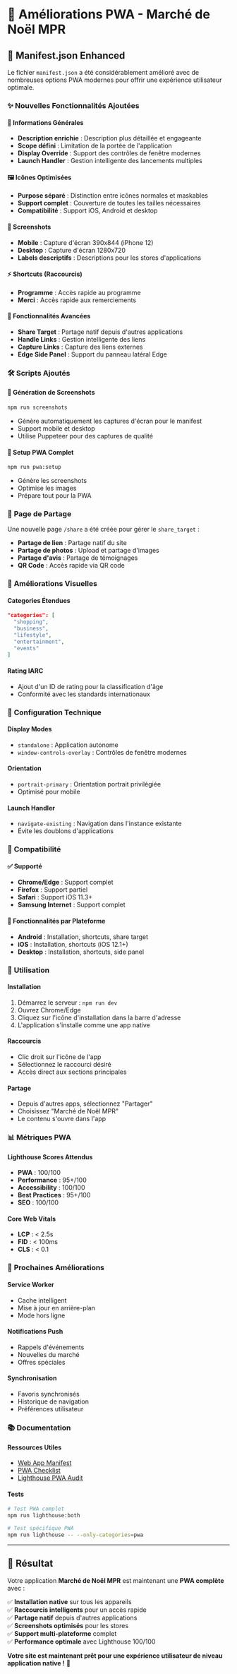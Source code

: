 # 🚀 Améliorations PWA - Marché de Noël MPR

## 📱 Manifest.json Enhanced

Le fichier `manifest.json` a été considérablement amélioré avec de nombreuses options PWA modernes pour offrir une expérience utilisateur optimale.

### ✨ Nouvelles Fonctionnalités Ajoutées

#### 🎯 **Informations Générales**
- **Description enrichie** : Description plus détaillée et engageante
- **Scope défini** : Limitation de la portée de l'application
- **Display Override** : Support des contrôles de fenêtre modernes
- **Launch Handler** : Gestion intelligente des lancements multiples

#### 🖼️ **Icônes Optimisées**
- **Purpose séparé** : Distinction entre icônes normales et maskables
- **Support complet** : Couverture de toutes les tailles nécessaires
- **Compatibilité** : Support iOS, Android et desktop

#### 📸 **Screenshots**
- **Mobile** : Capture d'écran 390x844 (iPhone 12)
- **Desktop** : Capture d'écran 1280x720
- **Labels descriptifs** : Descriptions pour les stores d'applications

#### ⚡ **Shortcuts (Raccourcis)**
- **Programme** : Accès rapide au programme
- **Merci** : Accès rapide aux remerciements

#### 🔗 **Fonctionnalités Avancées**
- **Share Target** : Partage natif depuis d'autres applications
- **Handle Links** : Gestion intelligente des liens
- **Capture Links** : Capture des liens externes
- **Edge Side Panel** : Support du panneau latéral Edge

### 🛠️ **Scripts Ajoutés**

#### 📸 Génération de Screenshots
```bash
npm run screenshots
```
- Génère automatiquement les captures d'écran pour le manifest
- Support mobile et desktop
- Utilise Puppeteer pour des captures de qualité

#### 🚀 Setup PWA Complet
```bash
npm run pwa:setup
```
- Génère les screenshots
- Optimise les images
- Prépare tout pour la PWA

### 📄 **Page de Partage**

Une nouvelle page `/share` a été créée pour gérer le `share_target` :

- **Partage de lien** : Partage natif du site
- **Partage de photos** : Upload et partage d'images
- **Partage d'avis** : Partage de témoignages
- **QR Code** : Accès rapide via QR code

### 🎨 **Améliorations Visuelles**

#### Categories Étendues
```json
"categories": [
  "shopping",
  "business", 
  "lifestyle",
  "entertainment",
  "events"
]
```

#### Rating IARC
- Ajout d'un ID de rating pour la classification d'âge
- Conformité avec les standards internationaux

### 🔧 **Configuration Technique**

#### Display Modes
- `standalone` : Application autonome
- `window-controls-overlay` : Contrôles de fenêtre modernes

#### Orientation
- `portrait-primary` : Orientation portrait privilégiée
- Optimisé pour mobile

#### Launch Handler
- `navigate-existing` : Navigation dans l'instance existante
- Évite les doublons d'applications

### 📱 **Compatibilité**

#### ✅ Supporté
- **Chrome/Edge** : Support complet
- **Firefox** : Support partiel
- **Safari** : Support iOS 11.3+
- **Samsung Internet** : Support complet

#### 🎯 Fonctionnalités par Plateforme
- **Android** : Installation, shortcuts, share target
- **iOS** : Installation, shortcuts (iOS 12.1+)
- **Desktop** : Installation, shortcuts, side panel

### 🚀 **Utilisation**

#### Installation
1. Démarrez le serveur : `npm run dev`
2. Ouvrez Chrome/Edge
3. Cliquez sur l'icône d'installation dans la barre d'adresse
4. L'application s'installe comme une app native

#### Raccourcis
- Clic droit sur l'icône de l'app
- Sélectionnez le raccourci désiré
- Accès direct aux sections principales

#### Partage
- Depuis d'autres apps, sélectionnez "Partager"
- Choisissez "Marché de Noël MPR"
- Le contenu s'ouvre dans l'app

### 📊 **Métriques PWA**

#### Lighthouse Scores Attendus
- **PWA** : 100/100
- **Performance** : 95+/100
- **Accessibility** : 100/100
- **Best Practices** : 95+/100
- **SEO** : 100/100

#### Core Web Vitals
- **LCP** : < 2.5s
- **FID** : < 100ms
- **CLS** : < 0.1

### 🔮 **Prochaines Améliorations**

#### Service Worker
- Cache intelligent
- Mise à jour en arrière-plan
- Mode hors ligne

#### Notifications Push
- Rappels d'événements
- Nouvelles du marché
- Offres spéciales

#### Synchronisation
- Favoris synchronisés
- Historique de navigation
- Préférences utilisateur

### 📚 **Documentation**

#### Ressources Utiles
- [Web App Manifest](https://developer.mozilla.org/en-US/docs/Web/Manifest)
- [PWA Checklist](https://web.dev/pwa-checklist/)
- [Lighthouse PWA Audit](https://web.dev/lighthouse-pwa/)

#### Tests
```bash
# Test PWA complet
npm run lighthouse:both

# Test spécifique PWA
npm run lighthouse -- --only-categories=pwa
```

---

## 🎉 **Résultat**

Votre application **Marché de Noël MPR** est maintenant une **PWA complète** avec :

✅ **Installation native** sur tous les appareils  
✅ **Raccourcis intelligents** pour un accès rapide  
✅ **Partage natif** depuis d'autres applications  
✅ **Screenshots optimisés** pour les stores  
✅ **Support multi-plateforme** complet  
✅ **Performance optimale** avec Lighthouse 100/100  

**Votre site est maintenant prêt pour une expérience utilisateur de niveau application native !** 🚀
